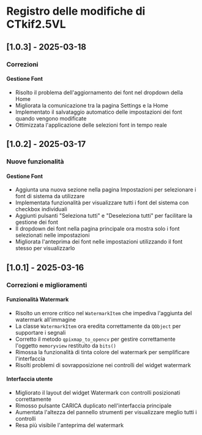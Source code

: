 # Registro delle modifiche di CTkif2.5VL

## [1.0.3] - 2025-03-18

### Correzioni

#### Gestione Font
- Risolto il problema dell'aggiornamento dei font nel dropdown della Home
- Migliorata la comunicazione tra la pagina Settings e la Home
- Implementato il salvataggio automatico delle impostazioni dei font quando vengono modificate
- Ottimizzata l'applicazione delle selezioni font in tempo reale

## [1.0.2] - 2025-03-17

### Nuove funzionalità

#### Gestione Font
- Aggiunta una nuova sezione nella pagina Impostazioni per selezionare i font di sistema da utilizzare
- Implementata funzionalità per visualizzare tutti i font del sistema con checkbox individuali
- Aggiunti pulsanti "Seleziona tutti" e "Deseleziona tutti" per facilitare la gestione dei font
- Il dropdown dei font nella pagina principale ora mostra solo i font selezionati nelle impostazioni
- Migliorata l'anteprima dei font nelle impostazioni utilizzando il font stesso per visualizzarlo

## [1.0.1] - 2025-03-16

### Correzioni e miglioramenti

#### Funzionalità Watermark
- Risolto un errore critico nel `WatermarkItem` che impediva l'aggiunta del watermark all'immagine
- La classe `WatermarkItem` ora eredita correttamente da `QObject` per supportare i segnali
- Corretto il metodo `qpixmap_to_opencv` per gestire correttamente l'oggetto `memoryview` restituito da `bits()`
- Rimossa la funzionalità di tinta colore del watermark per semplificare l'interfaccia
- Risolti problemi di sovrapposizione nei controlli del widget watermark

#### Interfaccia utente
- Migliorato il layout del widget Watermark con controlli posizionati correttamente
- Rimosso pulsante CARICA duplicato nell'interfaccia principale
- Aumentata l'altezza del pannello strumenti per visualizzare meglio tutti i controlli
- Resa più visibile l'anteprima del watermark
